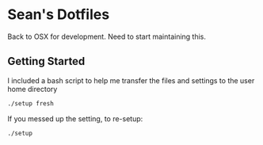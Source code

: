# Sean's Dotfiles

Back to OSX for development. Need to start maintaining this.

## Getting Started
I included a bash script to help me transfer the files and settings to the user home directory

```bash
./setup fresh
```
If you messed up the setting, to re-setup:
```bash
./setup
```